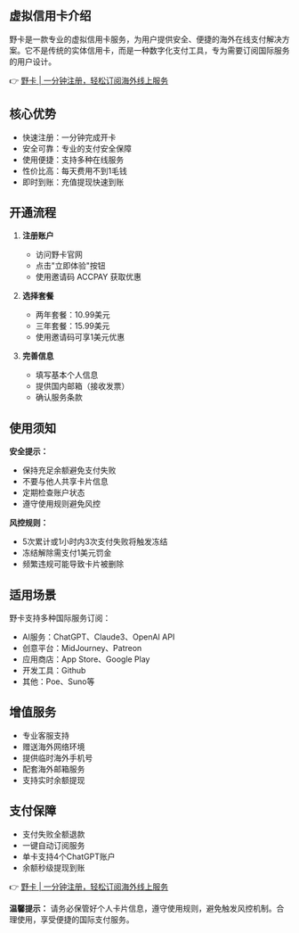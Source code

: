 ## **虚拟信用卡介绍**

野卡是一款专业的虚拟信用卡服务，为用户提供安全、便捷的海外在线支付解决方案。它不是传统的实体信用卡，而是一种数字化支付工具，专为需要订阅国际服务的用户设计。

👉 [野卡 | 一分钟注册，轻松订阅海外线上服务](https://bit.ly/bewildcard)

## **核心优势**

* 快速注册：一分钟完成开卡
* 安全可靠：专业的支付安全保障
* 使用便捷：支持多种在线服务
* 性价比高：每天费用不到1毛钱
* 即时到账：充值提现快速到账

## **开通流程**

1. **注册账户**
   - 访问野卡官网
   - 点击"立即体验"按钮
   - 使用邀请码 ACCPAY 获取优惠

2. **选择套餐**
   - 两年套餐：10.99美元
   - 三年套餐：15.99美元
   - 使用邀请码可享1美元优惠

3. **完善信息**
   - 填写基本个人信息
   - 提供国内邮箱（接收发票）
   - 确认服务条款

## **使用须知**

**安全提示：**
- 保持充足余额避免支付失败
- 不要与他人共享卡片信息
- 定期检查账户状态
- 遵守使用规则避免风控

**风控规则：**
- 5次累计或1小时内3次支付失败将触发冻结
- 冻结解除需支付1美元罚金
- 频繁违规可能导致卡片被删除

## **适用场景**

野卡支持多种国际服务订阅：
- AI服务：ChatGPT、Claude3、OpenAI API
- 创意平台：MidJourney、Patreon
- 应用商店：App Store、Google Play
- 开发工具：Github
- 其他：Poe、Suno等

## **增值服务**

- 专业客服支持
- 赠送海外网络环境
- 提供临时海外手机号
- 配套海外邮箱服务
- 支持实时余额提现

## **支付保障**

- 支付失败全额退款
- 一键自动订阅服务
- 单卡支持4个ChatGPT账户
- 余额秒级提现到账

👉 [野卡 | 一分钟注册，轻松订阅海外线上服务](https://bit.ly/bewildcard)

**温馨提示：** 请务必保管好个人卡片信息，遵守使用规则，避免触发风控机制。合理使用，享受便捷的国际支付服务。